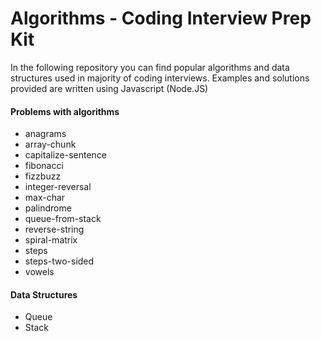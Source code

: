 # Algorithms - Coding Interview Prep Kit

In the following repository you can find popular algorithms and data structures used in majority of coding interviews.
Examples and solutions provided are written using Javascript (Node.JS)

#### Problems with algorithms 
- anagrams
- array-chunk
- capitalize-sentence
- fibonacci
- fizzbuzz
- integer-reversal
- max-char
- palindrome
- queue-from-stack
- reverse-string
- spiral-matrix
- steps
- steps-two-sided
- vowels

#### Data Structures
- Queue
- Stack
